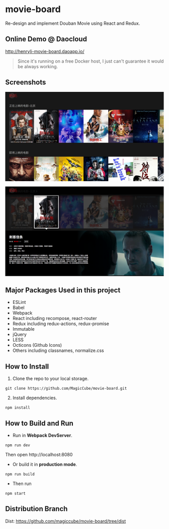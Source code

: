# movie-board
Re-design and implement Douban Movie using React and Redux.

## Online Demo @ Daocloud
http://henryli-movie-board.daoapp.io/
> Since it's running on a free Docker host, I just can't guarantee it would be always working.

## Screenshots
![](screenshots/01.png)

![](screenshots/02.png)

## Major Packages Used in this project
* ESLint
* Babel
* Webpack
* React including recompose, react-router
* Redux including redux-actions, redux-promise
* Immutable
* jQuery
* LESS
* Octicons (Github Icons)
* Others including classnames, normalize.css

## How to Install
1. Clone the repo to your local storage.
``` shell
git clone https://github.com/MagicCube/movie-board.git
```
2. Install dependencies.
``` shell
npm install
```

## How to Build and Run
* Run in **Webpack DevServer**.
``` shell
npm run dev
```
  Then open http://localhost:8080

* Or build it in **production mode**.
``` shell
npm run build
```

* Then run
``` shell
npm start
```

## Distribution Branch
Dist: https://github.com/magiccube/movie-board/tree/dist
